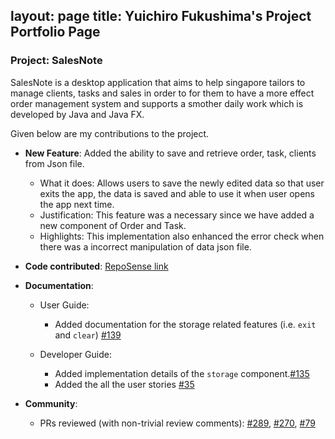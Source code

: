 layout: page
title: Yuichiro Fukushima's Project Portfolio Page
---

### Project: SalesNote

SalesNote is a desktop application that aims to help singapore tailors to manage clients, tasks and sales
in order to for them to have a more effect order management system and supports a smother daily work which is
developed by Java and Java FX. 


Given below are my contributions to the project.

* **New Feature**: Added the ability to save and retrieve order, task, clients from Json file.
    * What it does: Allows users to save the newly edited data so that user exits the app, the data is saved and able to use it when user opens the app next time.
    * Justification: This feature was a necessary since we have added a new component of Order and Task.
    * Highlights: This implementation also enhanced the error check when there was a incorrect manipulation of data json file.
  

* **Code contributed**: [RepoSense link](https://nus-cs2103-ay2122s1.github.io/tp-dashboard/?search=yuifuku&sort=groupTitle&sortWithin=title&timeframe=commit&mergegroup=&groupSelect=groupByRepos&breakdown=true&checkedFileTypes=docs~functional-code~test-code~other&since=2021-09-17)


* **Documentation**:
    * User Guide:
        * Added documentation for the storage related features (i.e. `exit` and `clear`) [\#139](https://github.com/AY2122S1-CS2103T-W08-3/tp/pull/139)
  
    * Developer Guide:
        * Added implementation details of the `storage` component.[\#135](https://github.com/AY2122S1-CS2103T-W08-3/tp/pull/135)
        * Added the all the user stories   [\#35](https://github.com/AY2122S1-CS2103T-W08-3/tp/pull/35)

* **Community**:
    * PRs reviewed (with non-trivial review comments): [\#289](https://github.com/AY2122S1-CS2103T-W08-3/tp/pull/289), 
    [\#270](https://github.com/AY2122S1-CS2103T-W08-3/tp/pull/270), [\#79](https://github.com/AY2122S1-CS2103T-W08-3/tp/pull/79)

